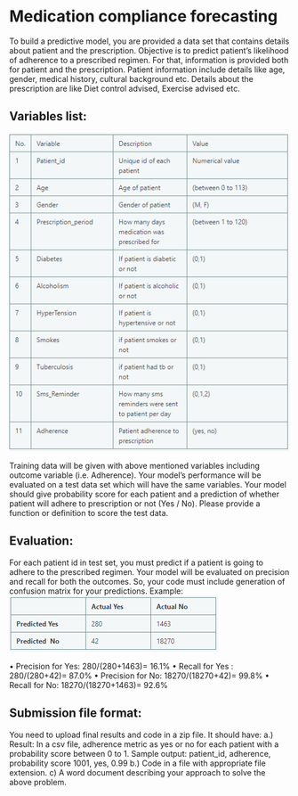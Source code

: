 # Medication compliance forecasting

To build a predictive model, you are provided a data set that contains details about patient and the prescription. 
Objective is to predict patient’s likelihood of adherence to a prescribed regimen. For that, information is provided both for patient and the prescription. Patient information include details like age, gender, medical history, cultural background etc. Details about the prescription are like Diet control advised, Exercise advised etc.

## Variables list:
![alt text](https://github.com/abhranil-datascience/PrescriptionAdherence/blob/master/Capture1.PNG)

Training data will be given with above mentioned variables including outcome variable (i.e. Adherence).
Your model’s performance will be evaluated on a test data set which will have the same variables.
Your model should give probability score for each patient and a prediction of whether patient will adhere to prescription or not (Yes / No). Please provide a function or definition to score the test data.

## Evaluation:
For each patient id in test set, you must predict if a patient is going to adhere to the prescribed regimen. Your model will be evaluated on precision and recall for both the outcomes. So, your code must include generation of confusion matrix for your predictions.
Example:
![alt text](https://github.com/abhranil-datascience/PrescriptionAdherence/blob/master/Capture.PNG)

• Precision for Yes: 280/(280+1463)= 16.1%
• Recall for Yes : 280/(280+42)= 87.0%
• Precision for No: 18270/(18270+42)= 99.8%
• Recall for No: 18270/(18270+1463)= 92.6%

## Submission file format:
You need to upload final results and code in a zip file. It should have:
a.) Result: In a csv file, adherence metric as yes or no for each patient with a probability score between 0 to 1.
Sample output:
patient_id, adherence, probability score
1001, yes, 0.99
b.) Code in a file with appropriate file extension.
c) A word document describing your approach to solve the above problem.
